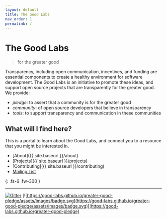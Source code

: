 ```yaml
---
layout: default
title: The Good Labs
nav_order: 1
permalink: /
---
```


# The Good Labs

 > for the greater good

Transparency, including open communication, incentives, and funding are essential
components to create a healthy environment for software development. The Good Labs
is an initiative to promote these ideas, and support open source projects that
are transparently for the greater good. We provide:

 - *pledge*: to assert that a community is for the greater good
 - *community*: of open source developers that believe in transparency
 - *tools*: to support transparency and communication in these communities

## What will I find here?

This is a portal to learn about the Good Labs, and connect you to a resource that you might be interested in.

 - [About]({{ site.baseurl }}/about)
 - [Projects]({{ site.baseurl }}/projects)
 - [Contributing]({{ site.baseurl }}/contributing)
 - [Mailing List](https://murmur.csail.mit.edu/groups/good-labs)

{: .fs-6 .fw-300 }

---

[![Gitter](https://badges.gitter.im/good-labs/community.svg)](https://gitter.im/good-labs/community?utm_source=badge&utm_medium=badge&utm_campaign=pr-badge)
[![https://good-labs.github.io/greater-good-pledge/assets/images/badge.svg](https://good-labs.github.io/greater-good-pledge/assets/images/badge.svg)](https://good-labs.github.io/greater-good-pledge)
